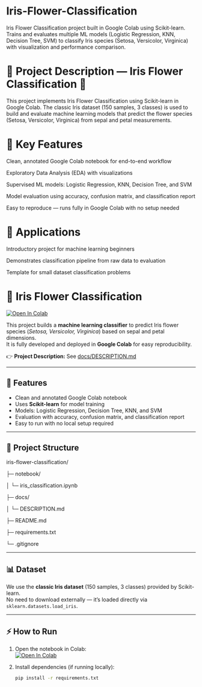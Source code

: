 # Iris-Flower-Classification
Iris Flower Classification project built in Google Colab using Scikit-learn. Trains and evaluates multiple ML models (Logistic Regression, KNN, Decision Tree, SVM) to classify Iris species (Setosa, Versicolor, Virginica) with visualization and performance comparison.

# 📌 Project Description — Iris Flower Classification 🌸

This project implements Iris Flower Classification using Scikit-learn in Google Colab.
The classic Iris dataset (150 samples, 3 classes) is used to build and evaluate machine learning models that predict the flower species (Setosa, Versicolor, Virginica) from sepal and petal measurements.

# 🔑 Key Features

Clean, annotated Google Colab notebook for end-to-end workflow

Exploratory Data Analysis (EDA) with visualizations

Supervised ML models: Logistic Regression, KNN, Decision Tree, and SVM

Model evaluation using accuracy, confusion matrix, and classification report

Easy to reproduce — runs fully in Google Colab with no setup needed

# 🎯 Applications

Introductory project for machine learning beginners

Demonstrates classification pipeline from raw data to evaluation

Template for small dataset classification problems

# 🌸 Iris Flower Classification

[![Open In Colab](https://colab.research.google.com/assets/colab-badge.svg)](https://colab.research.google.com/github/your_github_username/iris-flower-classification/blob/main/notebook/iris_classification.ipynb)

This project builds a **machine learning classifier** to predict Iris flower species (*Setosa, Versicolor, Virginica*) based on sepal and petal dimensions.  
It is fully developed and deployed in **Google Colab** for easy reproducibility.

👉 **Project Description:** See [docs/DESCRIPTION.md](docs/DESCRIPTION.md)

---

## 🚀 Features
- Clean and annotated Google Colab notebook
- Uses **Scikit-learn** for model training
- Models: Logistic Regression, Decision Tree, KNN, and SVM
- Evaluation with accuracy, confusion matrix, and classification report
- Easy to run with no local setup required

---

## 📂 Project Structure

iris-flower-classification/

├─ notebook/

│ └─ iris_classification.ipynb

├─ docs/

│ └─ DESCRIPTION.md

├─ README.md

├─ requirements.txt

└─ .gitignore


---

## 📊 Dataset
We use the **classic Iris dataset** (150 samples, 3 classes) provided by Scikit-learn.  
No need to download externally — it’s loaded directly via `sklearn.datasets.load_iris`.

---

## ⚡ How to Run

1. Open the notebook in Colab:  
   [![Open In Colab](https://colab.research.google.com/assets/colab-badge.svg)](https://colab.research.google.com/drive/1e1MLMozaCmEtWbKNNvrXQZ1LgiIc4Ogt?usp=sharing)

2. Install dependencies (if running locally):
   ```bash
   pip install -r requirements.txt

